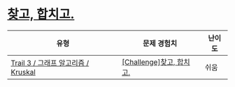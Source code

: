 # [찾고, 합치고.](https://https://en.codetree.ai/trails/complete/curated-cards/challenge-ga-uf-practice)

|유형|문제 경험치|난이도|
|---|---|---|
|[Trail 3 / 그래프 알고리즘 / Kruskal](https://https://en.codetree.ai/trail-info/novice-high/)|[[Challenge]찾고, 합치고.](https://https://en.codetree.ai/trails/complete/curated-cards/challenge-ga-uf-practice/)|쉬움|

